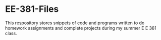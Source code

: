 # EE-381-Files
This respository stores snippets of code and programs written to do homework assignments and complete projects during my summer E E 381 class.
